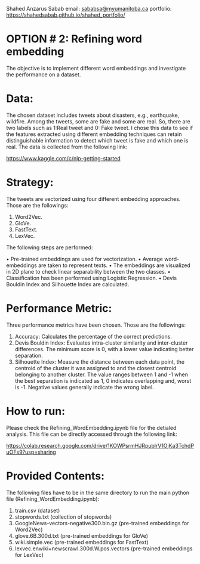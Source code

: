 Shahed Anzarus Sabab
email: sababsa@myumanitoba.ca
portfolio: https://shahedsabab.github.io/shahed_portfolio/

# OPTION # 2: Refining word embedding

The objective is to implement different word embeddings and investigate the performance on a dataset. 

# Data:

The chosen dataset includes tweets about disasters, e.g., earthquake, wildfire. Among the tweets, some are fake and some are real. So, there are two labels such as 1:Real tweet and 0: Fake tweet. I chose this data to see if the features extracted using different embedding techniques can retain distinguishable information to detect which tweet is fake and which one is real. The data is collected from the following link:

https://www.kaggle.com/c/nlp-getting-started

# Strategy:
The tweets are vectorized using four different embedding approaches. Those are the followings:

1. Word2Vec.
2. GloVe.
3. FastText.
4. LexVec.

The following steps are performed:

• Pre-trained embeddings are used for vectorization.
• Average word-embeddings are taken to represent texts.
• The embeddings are visualized in 2D plane to check linear separability between the two classes.
• Classification has been performed using Logistic Regression.
• Devis Bouldin Index and Silhouette Index are calculated.

# Performance Metric:

Three performance metrics have been chosen. Those are the followings:

1. Accuracy: Calculates the percentage of the correct predictions. 
2. Devis Bouldin Index: Evaluates intra-cluster similarity and inter-cluster differences. The minimum score is 0, with a lower value indicating better separation.
3. Silhouette Index: Measure the distance between each data point, the centroid of the cluster it was assigned to and the closest centroid belonging to another cluster. The value ranges between 1 and -1 when the best separation is indicated as 1, 0 indicates overlapping and, worst is -1. Negative values generally indicate the wrong label. 

# How to run:

Please check the Refining_WordEmbedding.ipynb file for the detialed analysis. This file can be directly accessed through the following link:

https://colab.research.google.com/drive/1KOWPsrmHJRpublrV1OjKa3TchdPuOFs9?usp=sharing

# Provided Contents:

The following files have to be in the same directory to run the main python file (Refining_WordEmbedding.ipynb):

1. train.csv (dataset)
2. stopwords.txt (collection of stopwords)
3. GoogleNews-vectors-negative300.bin.gz (pre-trained embeddings for Word2Vec)
4. glove.6B.300d.txt (pre-trained embeddings for GloVe)
5. wiki.simple.vec (pre-trained embeddings for FastText)
6. lexvec.enwiki+newscrawl.300d.W.pos.vectors (pre-trained embeddings for LexVec)